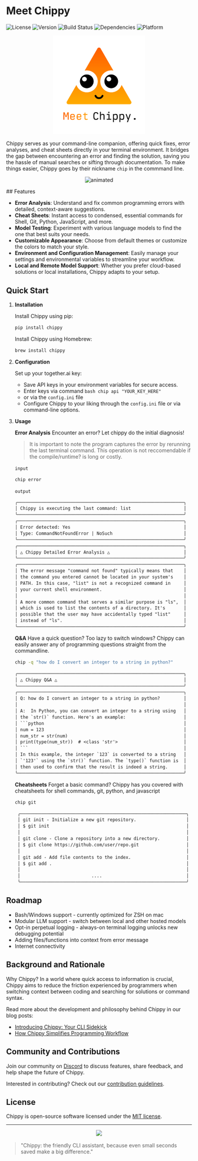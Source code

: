 # Meet Chippy

![License](https://img.shields.io/badge/license-MIT-green.svg)
![Version](https://img.shields.io/badge/version-1.0.0-blue.svg)
![Build Status](https://img.shields.io/badge/build-passing-brightgreen.svg)
![Dependencies](https://img.shields.io/badge/dependencies-up%20to%20date-brightgreen.svg)
![Platform](https://img.shields.io/badge/platform-ZSH%20|%20Bash-lightgrey.svg)

<p align="center">
  <img src="images/chip1.png" width="250px">
</p>

Chippy serves as your command-line companion, offering quick fixes, error analyses, and cheat sheets directly in your terminal environment. It bridges the gap between encountering an error and finding the solution, saving you the hassle of manual searches or sifting through documentation. To make things easier, Chippy goes by their nickname `chip` in the commmand line.

<p align="center">
  <img src="demo.gif" alt="animated" />
</p>
## Features

- **Error Analysis**: Understand and fix common programming errors with detailed, context-aware suggestions.
- **Cheat Sheets**: Instant access to condensed, essential commands for Shell, Git, Python, JavaScript, and more.
- **Model Testing**: Experiment with various language models to find the one that best suits your needs.
- **Customizable Appearance**: Choose from default themes or customize the colors to match your style.
- **Environment and Configuration Management**: Easily manage your settings and environmental variables to streamline your workflow.
- **Local and Remote Model Support**: Whether you prefer cloud-based solutions or local installations, Chippy adapts to your setup.

## Quick Start

1. **Installation**

    Install Chippy using pip:
    ```bash
    pip install chippy
    ```

    Install Chippy using Homebrew:
    ```bash
    brew install chippy
    ```

2. **Configuration**

    Set up your together.ai key:
    - Save API keys in your environment variables for secure access.
    - Enter keys via command ```bash chip api "YOUR_KEY_HERE"``` 
    - or via the `config.ini` file
    - Configure Chippy to your liking through the `config.ini` file or via command-line options.

3. **Usage**


    **Error Analysis**
    Encounter an error? Let chippy do the initial diagnosis!
    
    >It is important to note the program captures the error by rerunning the last terminal command. This operation is not reccomendable if the compile/runtime? is long or costly.


    `input`
    ```bash
    chip error
    ```

    
    `output`
    ```txt
    ╭───────────────────────────────────────────────────────────────╮
    │ Chippy is executing the last command: list                    │
    ╰───────────────────────────────────────────────────────────────╯
    ╭───────────────────────────────────────────────────────────────╮
    │ Error detected: Yes                                           │
    │ Type: CommandNotFoundError | NoSuch                           │
    ╰───────────────────────────────────────────────────────────────╯
    ╭───────────────────────────────────────────────────────────────╮
    │ △ Chippy Detailed Error Analysis △                            │
    ╰───────────────────────────────────────────────────────────────╯
    ╭───────────────────────────────────────────────────────────────╮
    │ The error message "command not found" typically means that    │
    │ the command you entered cannot be located in your system's    │
    │ PATH. In this case, "list" is not a recognized command in     │
    │ your current shell environment.                               │
    │                                                               │
    │ A more common command that serves a similar purpose is "ls",  │
    │ which is used to list the contents of a directory. It's       │
    │ possible that the user may have accidentally typed "list"     │
    │ instead of "ls".                                              │
    ╰───────────────────────────────────────────────────────────────╯
    ```

    **Q&A**
    Have a quick question? Too lazy to switch windows? Chippy can easily answer any of programming questions straight from the commandline.
        
    ```bash
    chip -q "how do I convert an integer to a string in python?"
    ```


    ```txt
    ╭───────────────────────────────────────────────────────────────╮
    │ △ Chippy Q&A △                                                │
    ╰───────────────────────────────────────────────────────────────╯
    ╭───────────────────────────────────────────────────────────────╮
    │ Q: how do I convert an integer to a string in python?         │
    │                                                               │
    │ A:  In Python, you can convert an integer to a string using   │
    │ the `str()` function. Here's an example:                      │
    │ ```python                                                     │
    │ num = 123                                                     │
    │ num_str = str(num)                                            │
    │ print(type(num_str))  # <class 'str'>                         │
    │ ```                                                           │
    │ In this example, the integer `123` is converted to a string   │
    │ `'123'` using the `str()` function. The `type()` function is  │
    │ then used to confirm that the result is indeed a string.      │
    ╰───────────────────────────────────────────────────────────────╯
     ```

     **Cheatsheets**
    Forget a basic command? Chippy has you covered with cheatsheets for shell commands, git, python, and javascript
        
    ```bash
    chip git
    ```

   ```txt
    ╭───────────────────────────────────────────────────────────────╮
    │ git init - Initialize a new git repository.                   │
    │ $ git init                                                    │
    │                                                               │
    │ git clone - Clone a repository into a new directory.          │
    │ $ git clone https://github.com/user/repo.git                  │
    │                                                               │
    │ git add - Add file contents to the index.                     │
    │ $ git add .                                                   │
    │                                                               │
    │                           ....                                │
    ╰───────────────────────────────────────────────────────────────╯
    ```

## Roadmap
- Bash/Windows support - currently optimized for ZSH on mac
- Modular LLM support - switch between local and other hosted models
- Opt-in perpetual logging - always-on terminal logging unlocks new debugging potential
- Adding files/functions into context from error message
- Internet connectivity


## Background and Rationale

Why Chippy? In a world where quick access to information is crucial, Chippy aims to reduce the friction experienced by programmers when switching context between coding and searching for solutions or command syntax.

Read more about the development and philosophy behind Chippy in our blog posts:
- [Introducing Chippy: Your CLI Sidekick](https://chippy.io/blog/introducing-chippy)
- [How Chippy Simplifies Programming Workflow](https://chippy.io/blog/simplifying-workflow)

## Community and Contributions

Join our community on [Discord](https://chippy.io/discord) to discuss features, share feedback, and help shape the future of Chippy.

Interested in contributing? Check out our [contribution guidelines](https://chippy.io/contributing).

## License

Chippy is open-source software licensed under the [MIT license](https://chippy.io/license).

---

<p align="center">
  <img src="images/chip2.png" width="100px">
</p>

> "Chippy: the friendly CLI assistant, because even small seconds saved make a big difference."
